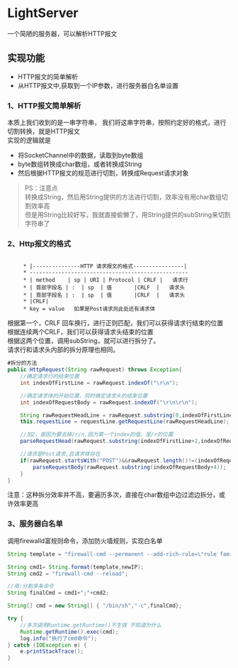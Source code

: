 # LightServer
一个简陋的服务器，可以解析HTTP报文

## 实现功能

- HTTP报文的简单解析
- 从HTTP报文中,获取到一个IP参数，进行服务器白名单设置

### 1、HTTP报文简单解析

本质上我们收到的是一串字符串，
我们将这串字符串，按照约定好的格式，进行切割转换，就是HTTP报文<br/>
实现的逻辑就是
- 将SocketChannel中的数据，读取到byte数组
- byte数组转换成char数组，或者转换成String
- 然后根据HTTP报文的规范进行切割，转换成Request请求对象

>PS：注意点<br/>
> 转换成String，然后用String提供的方法进行切割，效率没有用char数组切割效率高<br/>
> 但是用String比较好写，我就直接偷懒了，用String提供的subString来切割字符串了

### 2、Http报文的格式
~~~text

     * |---------------HTTP 请求报文的格式----------------|
     * --------------------------------------------------
     * | method    | sp | URI | Protocol | CRLF |   请求行
     * | 首部字段名 | :  | sp  | 值       |CRLF  |   请求头
     * | 首部字段名 | :  | sp  | 值       |CRLF  |   请求头
     * |CRLF|
     * key = value   如果是Post请求则此处还有请求体
~~~

根据第一个，CRLF 回车换行，进行正则匹配，我们可以获得请求行结束的位置<br/>
根据连续两个CRLF，我们可以获得请求头结束的位置<br/>
根据这两个位置，调用subString，就可以进行拆分了。<br/>
请求行和请求头内部的拆分原理也相同。

~~~java
#拆分的方法
public HttpRequest(String rawRequest) throws Exception{
    //确定请求行的结束位置
    int indexOfFirstLine = rawRequest.indexOf("\r\n");

    //确定请求体的开始位置，同时确定请求头的结束位置
    int indexOfRequestBody = rawRequest.indexOf("\r\n\r\n");

    String rawRequestHeadLine = rawRequest.substring(0,indexOfFirstLine);
    this.requestLine = requestLine.getRequestLine(rawRequestHeadLine);

    //加2，是因为要去掉/r/n,因为第一个index的值，是/r的位置
    parseRequestHead(rawRequest.substring(indexOfFirstLine+2,indexOfRequestBody));

    //请求是Post请求,且请求体存在
    if(rawRequest.startsWith("POST")&&rawRequest.length()!=(indexOfRequestBody+4)){
        parseRequestBody(rawRequest.substring(indexOfRequestBody+4));
    }
}
~~~

注意：这种拆分效率并不高，要遍历多次，直接在char数组中边过滤边拆分，或许效率更高

### 3、服务器白名单

调用firewalld富规则命令，添加防火墙规则，实现白名单

~~~java
String template = "firewall-cmd --permanent --add-rich-rule=\"rule family=\"ipv4\" source address=\"%s/24\" accept \" ";

String cmd1= String.format(template,newIP);
String cmd2 = "firewall-cmd --reload";

//用;分割多条命令
String finalCmd = cmd1+";"+cmd2;

String[] cmd = new String[] { "/bin/sh","-c",finalCmd};

try {
    //多次调用Runtime.getRuntime()不生效 不知道为什么
    Runtime.getRuntime().exec(cmd);
    log.info("执行了cmd命令");
} catch (IOException e) {
    e.printStackTrace();
}
~~~

